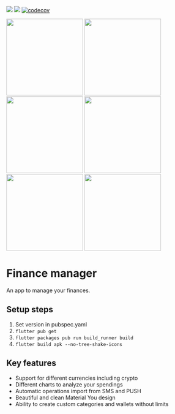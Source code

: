 ![](https://img.shields.io/badge/version-6.1.1-blue) ![](https://github.com/STRENCH0/fino/actions/workflows/android-release.yml/badge.svg) [![codecov](https://codecov.io/gh/STRENCH0/Fino/graph/badge.svg?token=2WSD4ZIWO1)](https://codecov.io/gh/STRENCH0/Fino)

<img src="screenshots/Frame_1.png?raw=true" width="200"> <img src="screenshots/Frame_2.png?raw=true" width="200"> <img src="screenshots/Frame_3.png?raw=true" width="200"> <img src="screenshots/Frame_4.png?raw=true" width="200"> <img src="screenshots/Frame_5.png?raw=true" width="200"> <img src="screenshots/Frame_6.png?raw=true" width="200">

# Finance manager

An app to manage your finances.

## Setup steps

1. Set version in pubspec.yaml
2. `flutter pub get`
3. `flutter packages pub run build_runner build`
4. `flutter build apk --no-tree-shake-icons`

## Key features
- Support for different currencies including crypto
- Different charts to analyze your spendings
- Automatic operations import from SMS and PUSH
- Beautiful and clean Material You design
- Ability to create custom categories and wallets without limits
